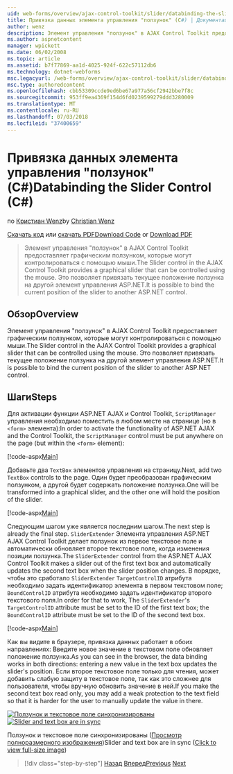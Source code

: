 ```yaml
---
uid: web-forms/overview/ajax-control-toolkit/slider/databinding-the-slider-control-cs
title: Привязка данных элемента управления "ползунок" (C#) | Документация Майкрософт
author: wenz
description: Элемент управления "ползунок" в AJAX Control Toolkit предоставляет графическим ползунком, которые могут контролироваться с помощью мыши. Это позволяет привязать текущий иция...
ms.author: aspnetcontent
manager: wpickett
ms.date: 06/02/2008
ms.topic: article
ms.assetid: b7f77869-aa1d-4025-924f-622c57112db6
ms.technology: dotnet-webforms
msc.legacyurl: /web-forms/overview/ajax-control-toolkit/slider/databinding-the-slider-control-cs
msc.type: authoredcontent
ms.openlocfilehash: cbb53309ccde9ed6be67a977a56cf2942bbe7f8c
ms.sourcegitcommit: 953ff9ea4369f154d6fd0239599279ddd3280009
ms.translationtype: MT
ms.contentlocale: ru-RU
ms.lasthandoff: 07/03/2018
ms.locfileid: "37400659"
---
```

<a name="databinding-the-slider-control-c"></a><span data-ttu-id="47546-104">Привязка данных элемента управления "ползунок" (C#)</span><span class="sxs-lookup"><span data-stu-id="47546-104">Databinding the Slider Control (C#)</span></span>
====================
<span data-ttu-id="47546-105">по [Кристиан Wenz](https://github.com/wenz)</span><span class="sxs-lookup"><span data-stu-id="47546-105">by [Christian Wenz](https://github.com/wenz)</span></span>

<span data-ttu-id="47546-106">[Скачать код](http://download.microsoft.com/download/9/3/f/93f8daea-bebd-4821-833b-95205389c7d0/Slider0.cs.zip) или [скачать PDF](http://download.microsoft.com/download/2/d/c/2dc10e34-6983-41d4-9c08-f78f5387d32b/slider0CS.pdf)</span><span class="sxs-lookup"><span data-stu-id="47546-106">[Download Code](http://download.microsoft.com/download/9/3/f/93f8daea-bebd-4821-833b-95205389c7d0/Slider0.cs.zip) or [Download PDF](http://download.microsoft.com/download/2/d/c/2dc10e34-6983-41d4-9c08-f78f5387d32b/slider0CS.pdf)</span></span>

> <span data-ttu-id="47546-107">Элемент управления "ползунок" в AJAX Control Toolkit предоставляет графическим ползунком, которые могут контролироваться с помощью мыши.</span><span class="sxs-lookup"><span data-stu-id="47546-107">The Slider control in the AJAX Control Toolkit provides a graphical slider that can be controlled using the mouse.</span></span> <span data-ttu-id="47546-108">Это позволяет привязать текущее положение ползунка на другой элемент управления ASP.NET.</span><span class="sxs-lookup"><span data-stu-id="47546-108">It is possible to bind the current position of the slider to another ASP.NET control.</span></span>


## <a name="overview"></a><span data-ttu-id="47546-109">Обзор</span><span class="sxs-lookup"><span data-stu-id="47546-109">Overview</span></span>

<span data-ttu-id="47546-110">Элемент управления "ползунок" в AJAX Control Toolkit предоставляет графическим ползунком, которые могут контролироваться с помощью мыши.</span><span class="sxs-lookup"><span data-stu-id="47546-110">The Slider control in the AJAX Control Toolkit provides a graphical slider that can be controlled using the mouse.</span></span> <span data-ttu-id="47546-111">Это позволяет привязать текущее положение ползунка на другой элемент управления ASP.NET.</span><span class="sxs-lookup"><span data-stu-id="47546-111">It is possible to bind the current position of the slider to another ASP.NET control.</span></span>

## <a name="steps"></a><span data-ttu-id="47546-112">Шаги</span><span class="sxs-lookup"><span data-stu-id="47546-112">Steps</span></span>

<span data-ttu-id="47546-113">Для активации функции ASP.NET AJAX и Control Toolkit, `ScriptManager` управления необходимо поместить в любом месте на странице (но в `<form>` элемента):</span><span class="sxs-lookup"><span data-stu-id="47546-113">In order to activate the functionality of ASP.NET AJAX and the Control Toolkit, the `ScriptManager` control must be put anywhere on the page (but within the `<form>` element):</span></span>

[!code-aspx[Main](databinding-the-slider-control-cs/samples/sample1.aspx)]

<span data-ttu-id="47546-114">Добавьте два `TextBox` элементов управления на страницу.</span><span class="sxs-lookup"><span data-stu-id="47546-114">Next, add two `TextBox` controls to the page.</span></span> <span data-ttu-id="47546-115">Один будет преобразован графическим ползунком, а другой будет содержать положение ползунка.</span><span class="sxs-lookup"><span data-stu-id="47546-115">One will be transformed into a graphical slider, and the other one will hold the position of the slider.</span></span>

[!code-aspx[Main](databinding-the-slider-control-cs/samples/sample2.aspx)]

<span data-ttu-id="47546-116">Следующим шагом уже является последним шагом.</span><span class="sxs-lookup"><span data-stu-id="47546-116">The next step is already the final step.</span></span> <span data-ttu-id="47546-117">`SliderExtender` Элемента управления ASP.NET AJAX Control Toolkit делает ползунок из первое текстовое поле и автоматически обновляет второе текстовое поле, когда изменения позиции ползунка.</span><span class="sxs-lookup"><span data-stu-id="47546-117">The `SliderExtender` control from the ASP.NET AJAX Control Toolkit makes a slider out of the first text box and automatically updates the second text box when the slider position changes.</span></span> <span data-ttu-id="47546-118">В порядке, чтобы это сработало `SliderExtender` `TargetControlID` атрибута необходимо задать идентификатор элемента в первом текстовом поле; `BoundControlID` атрибута необходимо задать идентификатор второго текстового поля.</span><span class="sxs-lookup"><span data-stu-id="47546-118">In order for that to work, The `SliderExtender`'s `TargetControlID` attribute must be set to the ID of the first text box; the `BoundControlID` attribute must be set to the ID of the second text box.</span></span>

[!code-aspx[Main](databinding-the-slider-control-cs/samples/sample3.aspx)]

<span data-ttu-id="47546-119">Как вы видите в браузере, привязка данных работает в обоих направлениях: Введите новое значение в текстовом поле обновляет положение ползунка.</span><span class="sxs-lookup"><span data-stu-id="47546-119">As you can see in the browser, the data binding works in both directions: entering a new value in the text box updates the slider's position.</span></span> <span data-ttu-id="47546-120">Если второе текстовое поле только для чтения, может добавить слабую защиту в текстовое поле, так как это сложнее для пользователя, чтобы вручную обновить значение в ней.</span><span class="sxs-lookup"><span data-stu-id="47546-120">If you make the second text box read only, you may add a weak protection to the text field so that it is harder for the user to manually update the value in there.</span></span>


<span data-ttu-id="47546-121">[![Ползунок и текстовое поле синхронизированы](databinding-the-slider-control-cs/_static/image2.png)](databinding-the-slider-control-cs/_static/image1.png)</span><span class="sxs-lookup"><span data-stu-id="47546-121">[![Slider and text box are in sync](databinding-the-slider-control-cs/_static/image2.png)](databinding-the-slider-control-cs/_static/image1.png)</span></span>

<span data-ttu-id="47546-122">Ползунок и текстовое поле синхронизированы ([Просмотр полноразмерного изображения](databinding-the-slider-control-cs/_static/image3.png))</span><span class="sxs-lookup"><span data-stu-id="47546-122">Slider and text box are in sync ([Click to view full-size image](databinding-the-slider-control-cs/_static/image3.png))</span></span>

> [!div class="step-by-step"]
> <span data-ttu-id="47546-123">[Назад](using-the-slider-control-with-auto-postback-cs.md)
> [Вперед](using-the-slider-control-with-auto-postback-vb.md)</span><span class="sxs-lookup"><span data-stu-id="47546-123">[Previous](using-the-slider-control-with-auto-postback-cs.md)
[Next](using-the-slider-control-with-auto-postback-vb.md)</span></span>
